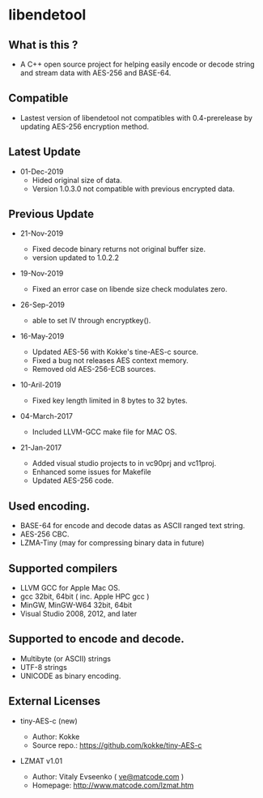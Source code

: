# libendetool

## What is this ?

* A C++ open source project for helping easily encode or decode string and stream data with AES-256 and BASE-64.

## Compatible
* Lastest version of libendetool not compatibles with 0.4-prerelease by updating AES-256 encryption method.

## Latest Update 

* 01-Dec-2019
    - Hided original size of data.
	- Version 1.0.3.0 not compatible with previous encrypted data.

## Previous Update 

* 21-Nov-2019
    - Fixed decode binary returns not original buffer size.
	- version updated to 1.0.2.2

* 19-Nov-2019
    - Fixed an error case on libende size check modulates zero.

* 26-Sep-2019
    - able to set IV through encryptkey(). 

* 16-May-2019
    - Updated AES-56 with Kokke's tine-AES-c source.
    - Fixed a bug not releases AES context memory.
    - Removed old AES-256-ECB sources.
 
* 10-Aril-2019
    - Fixed key length limited in 8 bytes to 32 bytes.

* 04-March-2017
    - Included LLVM-GCC make file for MAC OS.

* 21-Jan-2017
    - Added visual studio projects to in vc90prj and vc11proj.
    - Enhanced some issues for Makefile
    - Updated AES-256 code.

## Used encoding.

* BASE-64 for encode and decode datas as ASCII ranged text string.
* AES-256 CBC.
* LZMA-Tiny (may for compressing binary data in future)

## Supported compilers 

* LLVM GCC for Apple Mac OS.
* gcc 32bit, 64bit ( inc. Apple HPC gcc )
* MinGW, MinGW-W64 32bit, 64bit
* Visual Studio 2008, 2012, and later

## Supported to encode and decode.

* Multibyte (or ASCII) strings
* UTF-8 strings
* UNICODE as binary encoding.

## External Licenses

* tiny-AES-c (new)
    - Author: Kokke
    - Source repo.: https://github.com/kokke/tiny-AES-c

* LZMAT v1.01
    - Author: Vitaly Evseenko ( ve@matcode.com )
    - Homepage: http://www.matcode.com/lzmat.htm
